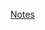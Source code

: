 [Notes](https://onedrive.live.com/redir?resid=EF5828DE484803E%215352&authkey=%21AJDdg4qRIEc4ix0&page=Edit&wd=target%28Declarative%20knowledge%2FAcademic%2C%20Course%20work%2C%20Self-study.one%7C353773e8-a297-4f97-b980-e36def83feb0%2FCS%20300%20-%20Programming%20II%7Cdd1f1af6-a7cb-4520-afd0-f5952bd8795d%2F%29)